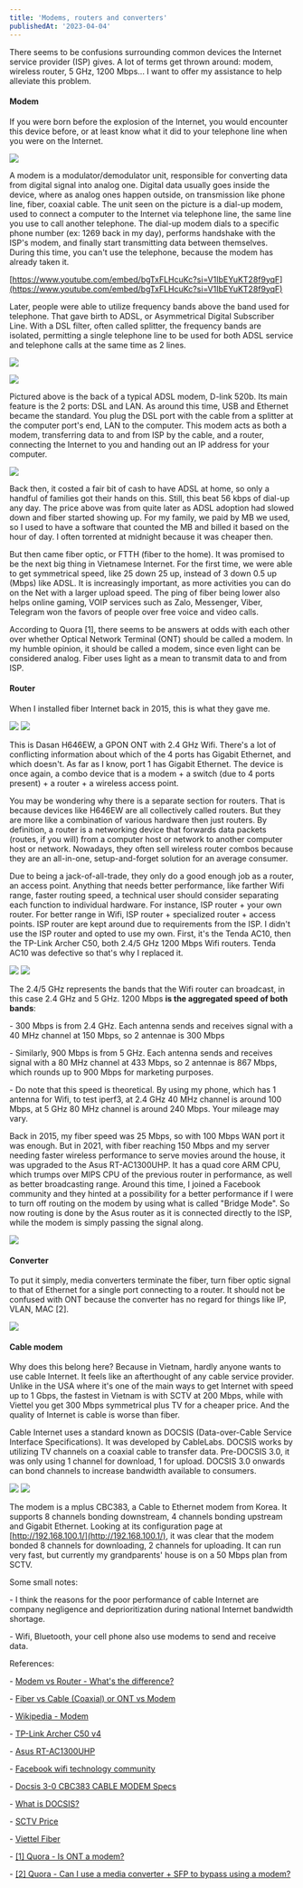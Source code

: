 ```yaml
---
title: 'Modems, routers and converters'
publishedAt: '2023-04-04'
---
```

There seems to be confusions surrounding common devices the Internet
service provider (ISP) gives. A lot of terms get thrown around: modem,
wireless router, 5 GHz, 1200 Mbps\... I want to offer my assistance to
help alleviate this problem.

#### Modem

If you were born before the explosion of the Internet, you would
encounter this device before, or at least know what it did to your
telephone line when you were on the Internet.

![](/images/blog/230404/usr815668d-56k-message-modem.jpg)

A modem is a modulator/demodulator unit, responsible for converting data
from digital signal into analog one. Digital data usually goes inside
the device, where as analog ones happen outside, on transmission like
phone line, fiber, coaxial cable. The unit seen on the picture is a
dial-up modem, used to connect a computer to the Internet via telephone
line, the same line you use to call another telephone. The dial-up modem
dials to a specific phone number (ex: 1269 back in my day), performs
handshake with the ISP's modem, and finally start transmitting data
between themselves. During this time, you can't use the telephone,
because the modem has already taken it.

[https://www.youtube.com/embed/bgTxFLHcuKc?si=V1IbEYuKT28f9yqF](https://www.youtube.com/embed/bgTxFLHcuKc?si=V1IbEYuKT28f9yqF)

Later, people were able to utilize frequency bands above the band used
for telephone. That gave birth to ADSL, or Asymmetrical Digital
Subscriber Line. With a DSL filter, often called splitter, the frequency
bands are isolated, permitting a single telephone line to be used for
both ADSL service and telephone calls at the same time as 2 lines.

![](/images/blog/230404/adsl-splitter.jpg)

![](/images/blog/230404/DSL-520B-yback.png)

Pictured above is the back of a typical ADSL modem, D-link 520b. Its
main feature is the 2 ports: DSL and LAN. As around this time, USB and
Ethernet became the standard. You plug the DSL port with the cable from
a splitter at the computer port's end, LAN to the computer. This modem
acts as both a modem, transferring data to and from ISP by the cable,
and a router, connecting the Internet to you and handing out an IP
address for your computer.

![](/images/blog/230404/internet-adsl-viettel.png)

Back then, it costed a fair bit of cash to have ADSL at home, so only a
handful of families got their hands on this. Still, this beat 56 kbps of
dial-up any day. The price above was from quite later as ADSL adoption
had slowed down and fiber started showing up. For my family, we paid by
MB we used, so I used to have a software that counted the MB and billed
it based on the hour of day. I often torrented at midnight because it
was cheaper then.

But then came fiber optic, or FTTH (fiber to the home). It was promised
to be the next big thing in Vietnamese Internet. For the first time, we
were able to get symmetrical speed, like 25 down 25 up, instead of 3
down 0.5 up (Mbps) like ADSL. It is increasingly important, as more
activities you can do on the Net with a larger upload speed. The ping of
fiber being lower also helps online gaming, VOIP services such as Zalo,
Messenger, Viber, Telegram won the favors of people over free voice and
video calls.

According to Quora \[1\], there seems to be answers at odds with each
other over whether Optical Network Terminal (ONT) should be called a
modem. In my humble opinion, it should be called a modem, since even
light can be considered analog. Fiber uses light as a mean to transmit
data to and from ISP.

#### Router

When I installed fiber Internet back in 2015, this is what they gave me.

![](/images/blog/230404/h646ew.jpg)
![](/images/blog/230404/h646ew_under.jpeg)

This is Dasan H646EW, a GPON ONT with 2.4 GHz Wifi. There's a lot of
conflicting information about which of the 4 ports has Gigabit Ethernet,
and which doesn't. As far as I know, port 1 has Gigabit Ethernet. The
device is once again, a combo device that is a modem + a switch (due to
4 ports present) + a router + a wireless access point.

You may be wondering why there is a separate section for routers. That
is because devices like H646EW are all collectively called routers. But
they are more like a combination of various hardware then just routers.
By definition, a router is a networking device that forwards data
packets (routes, if you will) from a computer host or network to another
computer host or network. Nowadays, they often sell wireless router
combos because they are an all-in-one, setup-and-forget solution for an
average consumer.

Due to being a jack-of-all-trade, they only do a good enough job as a
router, an access point. Anything that needs better performance, like
farther Wifi range, faster routing speed, a technical user should
consider separating each function to individual hardware. For instance,
ISP router + your own router. For better range in Wifi, ISP router +
specialized router + access points. ISP router are kept around due to
requirements from the ISP. I didn't use the ISP router and opted to use
my own. First, it's the Tenda AC10, then the TP-Link Archer C50, both
2.4/5 GHz 1200 Mbps Wifi routers. Tenda AC10 was defective so that's why
I replaced it.

![](/images/blog/230404/tenda-ac10.png)
![](/images/blog/230404/Archer-C50_UN_4.0-01_normal_1515392726561m.jpg)

The 2.4/5 GHz represents the bands that the Wifi router can broadcast,
in this case 2.4 GHz and 5 GHz. 1200 Mbps **is the aggregated speed of
both bands**:

\- 300 Mbps is from 2.4 GHz. Each antenna sends and receives signal with
a 40 MHz channel at 150 Mbps, so 2 antennae is 300 Mbps

\- Similarly, 900 Mbps is from 5 GHz. Each antenna sends and receives
signal with a 80 MHz channel at 433 Mbps, so 2 antennae is 867 Mbps,
which rounds up to 900 Mbps for marketing purposes.

\- Do note that this speed is theoretical. By using my phone, which has
1 antenna for Wifi, to test iperf3, at 2.4 GHz 40 MHz channel is around
100 Mbps, at 5 GHz 80 MHz channel is around 240 Mbps. Your mileage may
vary.

Back in 2015, my fiber speed was 25 Mbps, so with 100 Mbps WAN port it
was enough. But in 2021, with fiber reaching 150 Mbps and my server
needing faster wireless performance to serve movies around the house, it
was upgraded to the Asus RT-AC1300UHP. It has a quad core ARM CPU, which
trumps over MIPS CPU of the previous router in performance, as well as
better broadcasting range. Around this time, I joined a Facebook
community and they hinted at a possibility for a better performance if I
were to turn off routing on the modem by using what is called "Bridge
Mode". So now routing is done by the Asus router as it is connected
directly to the ISP, while the modem is simply passing the signal along.

![](/images/blog/230404/RT-AC1300UHP.png)

#### Converter

To put it simply, media converters terminate the fiber, turn fiber optic
signal to that of Ethernet for a single port connecting to a router. It
should not be confused with ONT because the converter has no regard for
things like IP, VLAN, MAC \[2\].

![](/images/blog/230404/media-converter.jpeg)

#### Cable modem

Why does this belong here? Because in Vietnam, hardly anyone wants to
use cable Internet. It feels like an afterthought of any cable service
provider. Unlike in the USA where it's one of the main ways to get
Internet with speed up to 1 Gbps, the fastest in Vietnam is with SCTV at
200 Mbps, while with Viettel you get 300 Mbps symmetrical plus TV for a
cheaper price. And the quality of Internet is cable is worse than fiber.

Cable Internet uses a standard known as DOCSIS (Data-over-Cable Service
Interface Specifications). It was developed by CableLabs. DOCSIS works
by utilizing TV channels on a coaxial cable to transfer data. Pre-DOCSIS
3.0, it was only using 1 channel for download, 1 for upload. DOCSIS 3.0
onwards can bond channels to increase bandwidth available to consumers.

![](/images/blog/230404/IMG_20230330_085715_959.jpg)
![](/images/blog/230404/docsis-bond.png)

The modem is a mplus CBC383, a Cable to Ethernet modem from Korea. It
supports 8 channels bonding downstream, 4 channels bonding upstream and
Gigabit Ethernet. Looking at its configuration page at
[http://192.168.100.1/](http://192.168.100.1/), it was clear that the modem bonded 8 channels
for downloading, 2 channels for uploading. It can run very fast, but
currently my grandparents' house is on a 50 Mbps plan from SCTV.

Some small notes:

\- I think the reasons for the poor performance of cable Internet are
company negligence and deprioritization during national Internet
bandwidth shortage.

\- Wifi, Bluetooth, your cell phone also use modems to send and receive
data.

References:

\- [Modem vs Router - What\'s the
difference?](https://www.youtube.com/watch?v=Mad4kQ5835Y)

\- [Fiber vs Cable (Coaxial) or ONT vs
Modem](https://dongknows.com/fiber-vs-cable-internet-docsis-modem-vs-ont/)

\- [Wikipedia - Modem](https://en.wikipedia.org/wiki/Modem)

\- [TP-Link Archer C50
v4](https://www.tp-link.com/vn/home-networking/wifi-router/archer-c50/v4/)

\- [Asus
RT-AC1300UHP](https://www.asus.com/networking-iot-servers/wifi-routers/asus-wifi-routers/rt-ac1300uhp/)

\- [Facebook wifi technology
community](https://www.facebook.com/groups/vntik/)

\- [Docsis 3-0 CBC383 CABLE MODEM
Specs](https://www.tradekorea.com/product/detail/P621075/Docsis-3-0-CBC383-CABLE-MODEM.html)

\- [What is DOCSIS?](https://networkshardware.com/what-is-docsis/)

\- [SCTV Price](https://www.sctv.com.vn/bang-gia-dich-vu)

\- [Viettel Fiber](https://www.viettelcapquang.vn/)

\- [\[1\] Quora - Is ONT a
modem?](https://www.quora.com/Is-the-ONT-a-modem)

\- [\[2\] Quora - Can I use a media converter + SFP to bypass using a
modem?](https://www.quora.com/Can-I-use-a-media-converter-SFP-to-bypass-using-a-modem-I-have-500mbps-fiber-optics-FTTH-What-SFP-will-work-best)
